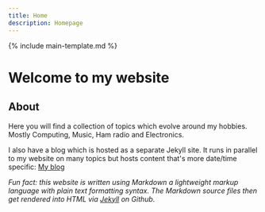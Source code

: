 ```yaml
---
title: Home
description: Homepage
---
```


{% include main-template.md %}

# Welcome to my website

## About

Here you will find a collection of topics which evolve around my hobbies. Mostly Computing, Music, Ham radio and Electronics.

I also have a blog which is hosted as a separate Jekyll site. It runs in parallel to my website on many topics but hosts content that's more date/time specific: [My blog](https://2e0pgs.github.io/blog/)

_Fun fact: this website is written using Markdown a lightweight markup language with plain text formatting syntax. The Markdown source files then get rendered into HTML via [Jekyll](https://github.com/jekyll/jekyll) on Github._